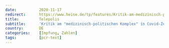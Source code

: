 ```yaml
---
date:          2020-11-17
redirect:      https://www.heise.de/tp/features/Kritik-am-medizinisch-politischen-Komplex-in-Covid-Zeiten-4962422.html
title:         Telepolis
subtitle:      'Kritik am "medizinisch-politischen Komplex" in Covid-Zeiten'
country:       DE
categories:    [Impfung, Zahlen]
tags:          [pcr-test]
---
```

